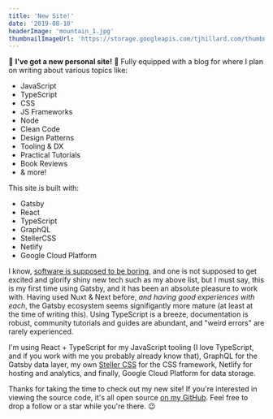 ```yaml
---
title: 'New Site!'
date: '2019-08-10'
headerImage: 'mountain_1.jpg'
thumbnailImageUrl: 'https://storage.googleapis.com/tjhillard.com/thumbnails/tada.png'
---
```


🎊 **I've got a new personal site!** 🍾 Fully equipped with a blog for where I plan on writing about various topics like:

- JavaScript
- TypeScript
- CSS
- JS Frameworks
- Node
- Clean Code
- Design Patterns
- Tooling & DX
- Practical Tutorials
- Book Reviews
- & more!

This site is built with:

- Gatsby
- React
- TypeScript
- GraphQL
- StellerCSS
- Netlify
- Google Cloud Platform

I know, [software is supposed to be boring](https://tqdev.com/2018-the-boring-software-manifesto), and one is not supposed to get excited and glorify shiny new tech such as my above list, but I must say, this is my first time using Gatsby, and it has been an absolute pleasure to work with. Having used Nuxt & Next before, _and having good experiences with each_, the Gatsby ecosystem seems signifigantly more mature (at least at the time of writing this). Using TypeScript is a breeze, documentation is robust, community tutorials and guides are abundant, and "weird errors" are rarely experienced.

I'm using React + TypeScript for my JavaScript tooling (I love TypeScript, and if you work with me you probably already know that), GraphQL for the Gatsby data layer, my own [Steller CSS](https://github.com/tjhillard/steller-css) for the CSS framework, Netlify for hosting and analytics, and finally, Google Cloud Platform for data storage.

Thanks for taking the time to check out my new site! If you're interested in viewing the source code, it's all open source [on my GitHub](https://github.com/tjhillard/tjhillard.com). Feel free to drop a follow or a star while you're there. 😉

